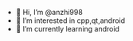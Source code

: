 - 👋 Hi, I’m @anzhi998
- 👀 I’m interested in cpp,qt,android
- 🌱 I’m currently learning android


<!---
anzhi998/anzhi998 is a ✨ special ✨ repository because its `README.md` (this file) appears on your GitHub profile.
You can click the Preview link to take a look at your changes.
--->
